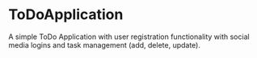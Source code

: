 # ToDoApplication
A simple ToDo Application with user registration functionality with social media logins and task management (add, delete, update).

